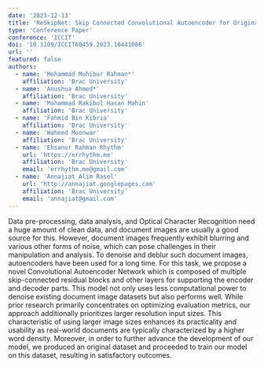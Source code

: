 ```yaml
---
date: '2023-12-13'
title: 'ReSkipNet: Skip Connected Convolutional Autoencoder for Original Document Denoising'
type: 'Conference Paper'
conference: 'ICCIT'
doi: '10.1109/ICCIT60459.2023.10441086'
url: ''
featured: false
authors:
  - name: 'Mohammad Muhibur Rahman*'
    affiliation: 'Brac University'
  - name: 'Anushua Ahmed*'
    affiliation: 'Brac University'
  - name: 'Mohammad Rakibul Hasan Mahin'
    affiliation: 'Brac University'
  - name: 'Fahmid Bin Kibria'
    affiliation: 'Brac University'
  - name: 'Waheed Moonwar'
    affiliation: 'Brac University'
  - name: 'Ehsanur Rahman Rhythm'
    url: 'https://errhythm.me'
    affiliation: 'Brac University'
    email: 'errhythm.me@gmail.com'
  - name: 'Annajiat Alim Rasel'
    url: 'http://annajiat.googlepages.com'
    affiliation: 'Brac University'
    email: 'annajiat@gmail.com'
---
```


Data pre-processing, data analysis, and Optical Character Recognition need a huge amount of clean data, and document images are usually a good source for this. However, document images frequently exhibit blurring and various other forms of noise, which can pose challenges in their manipulation and analysis. To denoise and deblur such document images, autoencoders have been used for a long time. For this task, we propose a novel Convolutional Autoencoder Network which is composed of multiple skip-connected residual blocks and other layers for supporting the encoder and decoder parts. This model not only uses less computational power to denoise existing document image datasets but also performs well. While prior research primarily concentrates on optimizing evaluation metrics, our approach additionally prioritizes larger resolution input sizes. This characteristic of using larger image sizes enhances its practicality and usability as real-world documents are typically characterized by a higher word density. Moreover, in order to further advance the development of our model, we produced an original dataset and proceeded to train our model on this dataset, resulting in satisfactory outcomes.
